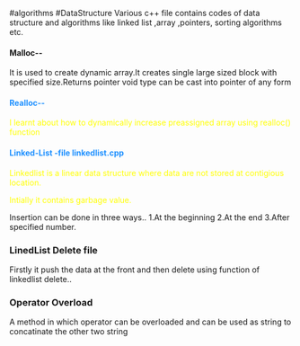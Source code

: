 #algorithms #DataStructure
Various c++ file contains codes of data structure and algorithms like linked list ,array ,pointers, sorting algorithms etc.
<html>

  <h4 class="bg-primary">Malloc--</h4>
  <p>It is used to create dynamic array.It creates single large sized block with specified size.Returns pointer void type can be cast into pointer of any form</p>
  <h4 style="color:dodgerblue">Realloc--</h4>
  <p style="color:yellow">I learnt about how to dynamically increase preassigned array using realloc() function</p>
 <h4 style="color:dodgerblue">Linked-List -file linkedlist.cpp</h4>
  <p style="color:yellow">Linkedlist is a linear data structure where data are not stored at contigious location.</p>
  <p style="color:yellow">Intially it contains garbage value.</p>
  Insertion can be done in three ways..
    1.At the beginning
    2.At the end
    3.After specified number.
  
  <h3>LinedList Delete file </h3>
  <p>Firstly it push the data at the front and then delete using function of linkedlist delete..
  
  <h3>Operator Overload </h3>
  <p>A method in which operator can be overloaded and can be used as string to concatinate the other two string</p>
  
</html>
